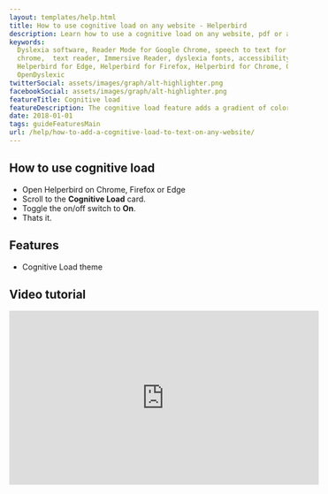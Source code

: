 ```yaml
---
layout: templates/help.html
title: How to use cognitive load on any website - Helperbird
description: Learn how to use a cognitive load on any website, pdf or app.
keywords:
  Dyslexia software, Reader Mode for Google Chrome, speech to text for chrome, Text to speech for
  chrome,  text reader, Immersive Reader, dyslexia fonts, accessibility software, dyslexia software,
  Helperbird for Edge, Helperbird for Firefox, Helperbird for Chrome, Opendyslexic for Chrome,
  OpenDyslexic
twitterSocial: assets/images/graph/alt-highlighter.png
facebookSocial: assets/images/graph/alt-highlighter.png
featureTitle: Cognitive load
featureDescription: The cognitive load feature adds a gradient of colors to the text on any website, pdf or app.
date: 2018-01-01
tags: guideFeaturesMain
url: /help/how-to-add-a-cognitive-load-to-text-on-any-website/
---
```






## How to use cognitive load

- Open Helperbird on Chrome, Firefox or Edge
- Scroll to the **Cognitive Load** card.
- Toggle the on/off switch to **On**.
- Thats it.


## Features

- Cognitive Load theme


## Video tutorial

<iframe
    width="560"
    height="315"
    src="https://www.youtube.com/embed/e9FEZQVcrLk"
    title="YouTube video player"
    frameborder="0"
    allow="accelerometer; autoplay; clipboard-write; encrypted-media; gyroscope; picture-in-picture"
    allowfullscreen
  ></iframe>


